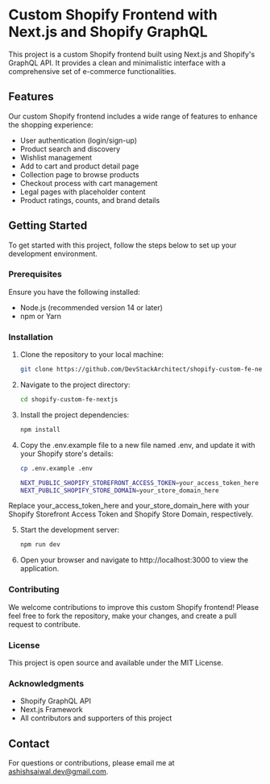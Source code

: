 # Custom Shopify Frontend with Next.js and Shopify GraphQL

This project is a custom Shopify frontend built using Next.js and Shopify's GraphQL API. It provides a clean and minimalistic interface with a comprehensive set of e-commerce functionalities.

## Features

Our custom Shopify frontend includes a wide range of features to enhance the shopping experience:

- User authentication (login/sign-up)
- Product search and discovery
- Wishlist management
- Add to cart and product detail page
- Collection page to browse products
- Checkout process with cart management
- Legal pages with placeholder content
- Product ratings, counts, and brand details

## Getting Started

To get started with this project, follow the steps below to set up your development environment.

### Prerequisites

Ensure you have the following installed:

- Node.js (recommended version 14 or later)
- npm or Yarn

### Installation

1. Clone the repository to your local machine:
   ```bash
   git clone https://github.com/DevStackArchitect/shopify-custom-fe-nextjs
    ```
2. Navigate to the project directory:
    ```bash
    cd shopify-custom-fe-nextjs
    ```
3. Install the project dependencies:
    ```bash
    npm install
    ```
4. Copy the .env.example file to a new file named .env, and update it with your Shopify store's details:
    ```bash
    cp .env.example .env
    ```
    ```bash
    NEXT_PUBLIC_SHOPIFY_STOREFRONT_ACCESS_TOKEN=your_access_token_here
    NEXT_PUBLIC_SHOPIFY_STORE_DOMAIN=your_store_domain_here
    ```
Replace your_access_token_here and your_store_domain_here with your Shopify Storefront Access Token and Shopify Store Domain, respectively.

5. Start the development server:
    ```bash
    npm run dev
    ```
6. Open your browser and navigate to http://localhost:3000 to view the application.


### Contributing
We welcome contributions to improve this custom Shopify frontend! Please feel free to fork the repository, make your changes, and create a pull request to contribute.

### License
This project is open source and available under the MIT License.

### Acknowledgments
- Shopify GraphQL API
- Next.js Framework
- All contributors and supporters of this project


## Contact
For questions or contributions, please email me at [ashishsaiwal.dev@gmail.com](mailto:ashishsaiwal.dev@gmail.com).